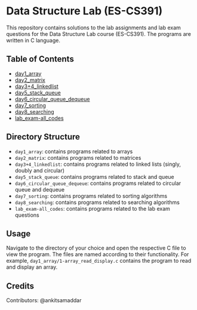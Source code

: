 # Data Structure Lab (ES-CS391)

This repository contains solutions to the lab assignments and lab exam questions for the Data Structure Lab course (ES-CS391). The programs are written in C language.

## Table of Contents

* [day1_array](./day1_array)
* [day2_matrix](./day2_matrix)
* [day3+4_linkedlist](./day3+4_linkedlist)
* [day5_stack_queue](./day5_stack_queue)
* [day6_circular_queue_dequeue](./day6_circular_queue_dequeue)
* [day7_sorting](./day7_sorting)
* [day8_searching](./day8_searching)
* [lab_exam-all_codes](./lab_exam-all_codes)

## Directory Structure

* `day1_array`: contains programs related to arrays
* `day2_matrix`: contains programs related to matrices
* `day3+4_linkedlist`: contains programs related to linked lists (singly, doubly and circular)
* `day5_stack_queue`: contains programs related to stack and queue
* `day6_circular_queue_dequeue`: contains programs related to circular queue and dequeue
* `day7_sorting`: contains programs related to sorting algorithms
* `day8_searching`: contains programs related to searching algorithms
* `lab_exam-all_codes`: contains programs related to the lab exam questions

## Usage

Navigate to the directory of your choice and open the respective C file to view the program. The files are named according to their functionality. For example, `day1_array/1-array_read_display.c` contains the program to read and display an array.

## Credits

Contributors: @ankitsamaddar
